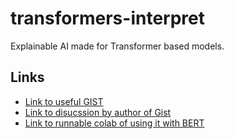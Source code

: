 # transformers-interpret

Explainable AI made for Transformer based models.

## Links

- [Link to useful GIST](https://gist.github.com/davidefiocco/3e1a0ed030792230a33c726c61f6b3a5)
- [Link to disucssion by author of Gist](https://github.com/pytorch/captum/issues/311)
- [Link to runnable colab of using it with BERT](https://colab.research.google.com/drive/1snFbxdVDtL3JEFW7GNfRs1PZKgNHfoNz)
